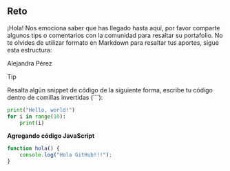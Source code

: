 ## Reto

¡Hola! Nos emociona saber que has llegado hasta aquí, por favor comparte algunos tips o comentarios con la comunidad para resaltar su portafolio. 
No te olvides de utilizar formato en Markdown para resaltar tus aportes, sigue esta estructura:

Alejandra Pérez

> [!TIP]
> Resalta algún snippet de código de la siguiente forma, escribe tu código dentro de comillas invertidas (```):

```py
print("Hello, world!")
for i in range(10):
    print(i)
```


<!-- Sección de tips -->
**Agregando código JavaScript**
```js
function hola() {
    console.log("Hola GitHub!!!");    
}
```


<!-- Sección de tips - FIN -->